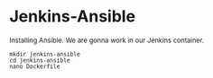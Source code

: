 # Jenkins-Ansible

<sub/> 

Installing Ansible. We are gonna work in our Jenkins container. 

```
mkdir jenkins-ansible
cd jenkins-ansible
nano Dockerfile
```
